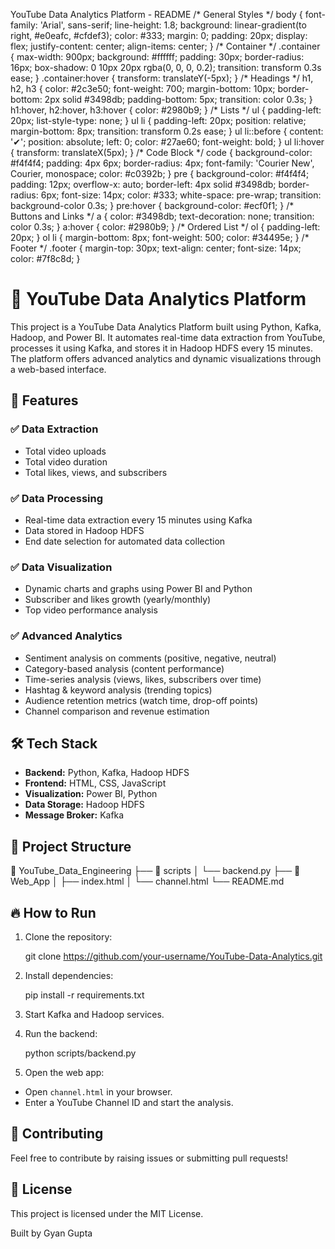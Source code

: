   YouTube Data Analytics Platform - README /\* General Styles \*/ body { font-family: 'Arial', sans-serif; line-height: 1.8; background: linear-gradient(to right, #e0eafc, #cfdef3); color: #333; margin: 0; padding: 20px; display: flex; justify-content: center; align-items: center; } /\* Container \*/ .container { max-width: 900px; background: #ffffff; padding: 30px; border-radius: 16px; box-shadow: 0 10px 20px rgba(0, 0, 0, 0.2); transition: transform 0.3s ease; } .container:hover { transform: translateY(-5px); } /\* Headings \*/ h1, h2, h3 { color: #2c3e50; font-weight: 700; margin-bottom: 10px; border-bottom: 2px solid #3498db; padding-bottom: 5px; transition: color 0.3s; } h1:hover, h2:hover, h3:hover { color: #2980b9; } /\* Lists \*/ ul { padding-left: 20px; list-style-type: none; } ul li { padding-left: 20px; position: relative; margin-bottom: 8px; transition: transform 0.2s ease; } ul li::before { content: '✔'; position: absolute; left: 0; color: #27ae60; font-weight: bold; } ul li:hover { transform: translateX(5px); } /\* Code Block \*/ code { background-color: #f4f4f4; padding: 4px 6px; border-radius: 4px; font-family: 'Courier New', Courier, monospace; color: #c0392b; } pre { background-color: #f4f4f4; padding: 12px; overflow-x: auto; border-left: 4px solid #3498db; border-radius: 6px; font-size: 14px; color: #333; white-space: pre-wrap; transition: background-color 0.3s; } pre:hover { background-color: #ecf0f1; } /\* Buttons and Links \*/ a { color: #3498db; text-decoration: none; transition: color 0.3s; } a:hover { color: #2980b9; } /\* Ordered List \*/ ol { padding-left: 20px; } ol li { margin-bottom: 8px; font-weight: 500; color: #34495e; } /\* Footer \*/ .footer { margin-top: 30px; text-align: center; font-size: 14px; color: #7f8c8d; }

📌 YouTube Data Analytics Platform
==================================

This project is a YouTube Data Analytics Platform built using Python, Kafka, Hadoop, and Power BI. It automates real-time data extraction from YouTube, processes it using Kafka, and stores it in Hadoop HDFS every 15 minutes. The platform offers advanced analytics and dynamic visualizations through a web-based interface.

🚀 Features
-----------

### ✅ Data Extraction

*   Total video uploads
*   Total video duration
*   Total likes, views, and subscribers

### ✅ Data Processing

*   Real-time data extraction every 15 minutes using Kafka
*   Data stored in Hadoop HDFS
*   End date selection for automated data collection

### ✅ Data Visualization

*   Dynamic charts and graphs using Power BI and Python
*   Subscriber and likes growth (yearly/monthly)
*   Top video performance analysis

### ✅ Advanced Analytics

*   Sentiment analysis on comments (positive, negative, neutral)
*   Category-based analysis (content performance)
*   Time-series analysis (views, likes, subscribers over time)
*   Hashtag & keyword analysis (trending topics)
*   Audience retention metrics (watch time, drop-off points)
*   Channel comparison and revenue estimation

🛠️ Tech Stack
--------------

*   **Backend:** Python, Kafka, Hadoop HDFS
*   **Frontend:** HTML, CSS, JavaScript
*   **Visualization:** Power BI, Python
*   **Data Storage:** Hadoop HDFS
*   **Message Broker:** Kafka

📁 Project Structure
--------------------

📂 YouTube\_Data\_Engineering
├── 📂 scripts
│   └── backend.py
├── 📂 Web\_App
│   ├── index.html
│   └── channel.html
└── README.md
    

🔥 How to Run
-------------

1.  Clone the repository:

    git clone https://github.com/your-username/YouTube-Data-Analytics.git

3.  Install dependencies:

    pip install -r requirements.txt

5.  Start Kafka and Hadoop services.
6.  Run the backend:

    python scripts/backend.py

8.  Open the web app:

*   Open `channel.html` in your browser.
*   Enter a YouTube Channel ID and start the analysis.

🤝 Contributing
---------------

Feel free to contribute by raising issues or submitting pull requests!

📄 License
----------

This project is licensed under the MIT License.

Built by Gyan Gupta
